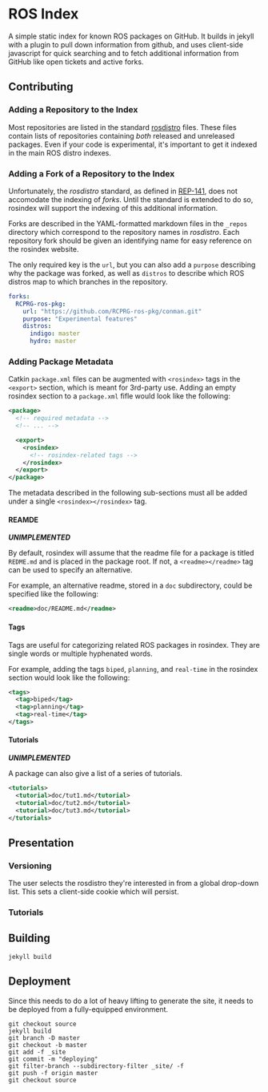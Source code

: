ROS Index
=========

A simple static index for known ROS packages on GitHub. It builds in jekyll
with a plugin to pull down information from github, and uses client-side
javascript for quick searching and to fetch additional information from GitHub
like open tickets and active forks.

## Contributing

### Adding a Repository to the Index

Most repositories are listed in the standard
[rosdistro](http://github.com/ros/rosdistro) files. These files contain lists
of repositories containing *both* released and unreleased packages. Even if your
code is experimental, it's important to get it indexed in the main ROS distro
indexes.

### Adding a Fork of a Repository to the Index

Unfortunately, the *rosdistro* standard, as defined in
[REP-141](http://ros.org/reps/rep-0141.html), does not accomodate the indexing
of *forks*. Until the standard is extended to do so, rosindex will support the
indexing of this additional information.

Forks are described in the YAML-formatted markdown files in the `_repos`
directory which correspond to the repository names in *rosdistro*. Each
repository fork should be given an identifying name for easy reference on the
rosindex website.

The only required key is the `url`, but you can also add a `purpose` describing
why the package was forked, as well as `distros` to describe which ROS distros
map to which branches in the repository.

```yaml
forks:
  RCPRG-ros-pkg:
    url: "https://github.com/RCPRG-ros-pkg/conman.git"
    purpose: "Experimental features"
    distros:
      indigo: master
      hydro: master
```

### Adding Package Metadata

Catkin `package.xml` files can be augmented with `<rosindex>` tags in the
`<export>` section, which is meant for 3rd-party use. Adding an empty rosindex
section to a `package.xml` fifle would look like the following:

```xml
<package>
  <!-- required metadata -->
  <!-- ... -->

  <export>
    <rosindex>
      <!-- rosindex-related tags -->
    </rosindex>
  </export>
</package>
```

The metadata described in the following sub-sections must all be added under
a single `<rosindex></rosindex>` tag.

#### REAMDE

***UNIMPLEMENTED***

By default, rosindex will assume that the readme file for a package is titled
`REDME.md` and is placed in the package root. If not, a `<readme></readme>` tag
can be used to specify an alternative.

For example, an alternative readme, stored in a `doc` subdirectory, could be
specified like the following:

```xml
<readme>doc/README.md</readme>
```

#### Tags

Tags are useful for categorizing related ROS packages in rosindex. They are
single words or multiple hyphenated words.

For example, adding the tags `biped`, `planning`, and `real-time` in the
rosindex section would look like the following:

```xml
<tags>
  <tag>biped</tag>
  <tag>planning</tag>
  <tag>real-time</tag>
</tags>
```

#### Tutorials

***UNIMPLEMENTED***

A package can also give a list of a series of tutorials.

```xml
<tutorials>
  <tutorial>doc/tut1.md</tutorial>
  <tutorial>doc/tut2.md</tutorial>
  <tutorial>doc/tut3.md</tutorial>
</tutorials>
```

## Presentation

### Versioning

The user selects the rosdistro they're interested in from a global drop-down
list. This sets a client-side cookie which will persist.

### Tutorials

## Building

```
jekyll build
```

## Deployment

Since this needs to do a lot of heavy lifting to generate the site, it needs to
be deployed from a fully-equipped environment.

```
git checkout source
jekyll build
git branch -D master
git checkout -b master
git add -f _site
git commit -m "deploying"
git filter-branch --subdirectory-filter _site/ -f
git push -f origin master
git checkout source
```

